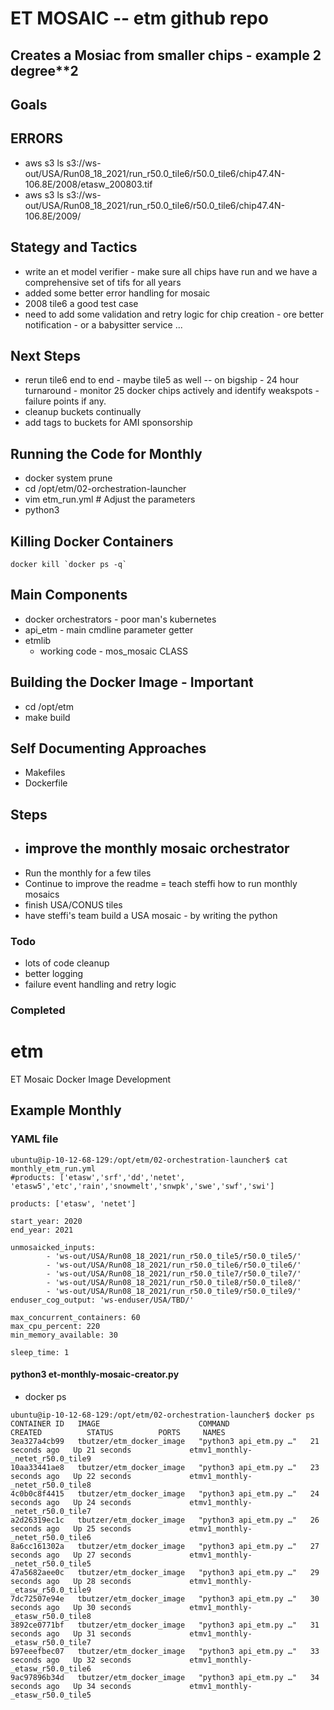 # ET MOSAIC -- etm github repo

## Creates a Mosiac from smaller chips - example 2 degree**2

## Goals

## ERRORS
- aws s3 ls s3://ws-out/USA/Run08_18_2021/run_r50.0_tile6/r50.0_tile6/chip47.4N-106.8E/2008/etasw_200803.tif
- aws s3 ls s3://ws-out/USA/Run08_18_2021/run_r50.0_tile6/r50.0_tile6/chip47.4N-106.8E/2009/


## Stategy and Tactics
- write an et model verifier - make sure all chips have run and we have a comprehensive set of tifs for all years
- added some better error handling for mosaic 
- 2008 tile6 a good test case
- need to add some validation and retry logic for chip creation - ore better notification - or a babysitter service ...


## Next Steps
- rerun tile6 end to end - maybe tile5 as well -- on bigship - 24 hour turnaround - monitor 25 docker chips actively and identify weakspots - failure points if any.
- cleanup buckets continually
- add tags to buckets for AMI sponsorship


## Running the Code for Monthly

- docker system prune
- cd /opt/etm/02-orchestration-launcher
- vim etm_run.yml  # Adjust the parameters
- python3 

## Killing Docker Containers

```
docker kill `docker ps -q`
```


## Main Components
- docker orchestrators - poor man's kubernetes
- api_etm - main cmdline parameter getter
- etmlib
	- working code - mos_mosaic CLASS

## Building the Docker Image - Important

- cd /opt/etm
- make build

## Self Documenting Approaches
- Makefiles
- Dockerfile

## Steps

- improve the monthly mosaic orchestrator
	- 
- Run the monthly for a few tiles
- Continue to improve the readme
= teach steffi how to run monthly mosaics
- finish USA/CONUS tiles
- have steffi's team build a USA mosaic - by writing the python


### Todo

- lots of code cleanup
- better logging
- failure event handling and retry logic




### Completed


# etm
ET Mosaic Docker Image Development


## Example Monthly

### YAML file

```
ubuntu@ip-10-12-68-129:/opt/etm/02-orchestration-launcher$ cat monthly_etm_run.yml
#products: ['etasw','srf','dd','netet', 'etasw5','etc','rain','snowmelt','snwpk','swe','swf','swi']

products: ['etasw', 'netet']

start_year: 2020
end_year: 2021

unmosaicked_inputs:
        - 'ws-out/USA/Run08_18_2021/run_r50.0_tile5/r50.0_tile5/'
        - 'ws-out/USA/Run08_18_2021/run_r50.0_tile6/r50.0_tile6/'
        - 'ws-out/USA/Run08_18_2021/run_r50.0_tile7/r50.0_tile7/'
        - 'ws-out/USA/Run08_18_2021/run_r50.0_tile8/r50.0_tile8/'
        - 'ws-out/USA/Run08_18_2021/run_r50.0_tile9/r50.0_tile9/'
enduser_cog_output: 'ws-enduser/USA/TBD/'

max_concurrent_containers: 60
max_cpu_percent: 220
min_memory_available: 30

sleep_time: 1
```

#### python3 et-monthly-mosaic-creator.py

- docker ps

```
ubuntu@ip-10-12-68-129:/opt/etm/02-orchestration-launcher$ docker ps
CONTAINER ID   IMAGE                      COMMAND                  CREATED          STATUS          PORTS     NAMES
3ea327a4cb99   tbutzer/etm_docker_image   "python3 api_etm.py …"   21 seconds ago   Up 21 seconds             etmv1_monthly-_netet_r50.0_tile9
10aa33441ae8   tbutzer/etm_docker_image   "python3 api_etm.py …"   23 seconds ago   Up 22 seconds             etmv1_monthly-_netet_r50.0_tile8
4c0b0c8f4415   tbutzer/etm_docker_image   "python3 api_etm.py …"   24 seconds ago   Up 24 seconds             etmv1_monthly-_netet_r50.0_tile7
a2d26319ec1c   tbutzer/etm_docker_image   "python3 api_etm.py …"   26 seconds ago   Up 25 seconds             etmv1_monthly-_netet_r50.0_tile6
8a6cc161302a   tbutzer/etm_docker_image   "python3 api_etm.py …"   27 seconds ago   Up 27 seconds             etmv1_monthly-_netet_r50.0_tile5
47a5682aee0c   tbutzer/etm_docker_image   "python3 api_etm.py …"   29 seconds ago   Up 28 seconds             etmv1_monthly-_etasw_r50.0_tile9
7dc72507e94e   tbutzer/etm_docker_image   "python3 api_etm.py …"   30 seconds ago   Up 30 seconds             etmv1_monthly-_etasw_r50.0_tile8
3892ce0771bf   tbutzer/etm_docker_image   "python3 api_etm.py …"   31 seconds ago   Up 31 seconds             etmv1_monthly-_etasw_r50.0_tile7
b97eeefbec07   tbutzer/etm_docker_image   "python3 api_etm.py …"   33 seconds ago   Up 32 seconds             etmv1_monthly-_etasw_r50.0_tile6
9ac97896b34d   tbutzer/etm_docker_image   "python3 api_etm.py …"   34 seconds ago   Up 34 seconds             etmv1_monthly-_etasw_r50.0_tile5
```

